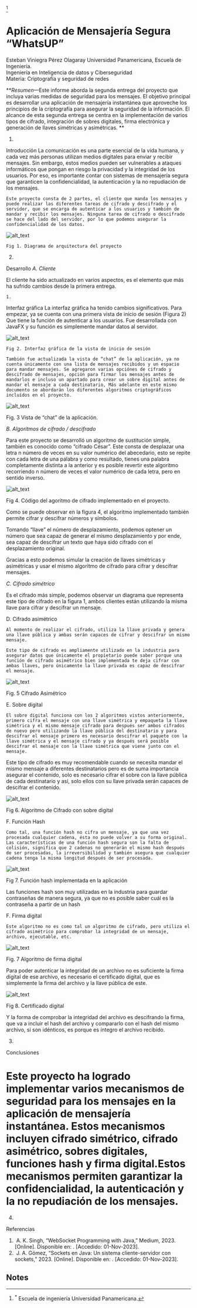 [^1] 


# Aplicación de Mensajería Segura “WhatsUP”

Esteban Viniegra Pérez Olagaray Universidad Panamericana, Escuela de Ingeniería.  \
Ingeniería en Inteligencia de datos y Ciberseguridad \
Materia: Criptografía y seguridad de redes

**_Resumen_—Este informe aborda la segunda entrega del proyecto que incluya varias medidas de seguridad para los mensajes. El objetivo principal es desarrollar una aplicación de mensajería instantánea que aproveche los principios de la criptografía para asegurar la seguridad de la información. El alcance de esta segunda entrega se centra en la implementación de varios tipos de cifrado, integración de sobres digitales, firma electrónica y generación de llaves simétricas y asimétricas.	**



1. 
Introducción
 La comunicación es una parte esencial de la vida humana, y cada vez más personas utilizan medios digitales para enviar y recibir mensajes. Sin embargo, estos medios pueden ser vulnerables a ataques informáticos que pongan en riesgo la privacidad y la integridad de los usuarios. Por eso, es importante contar con sistemas de mensajería segura que garanticen la confidencialidad, la autenticación y la no repudiación de los mensajes.

	Este proyecto consta de 2 partes, el cliente que manda los mensajes y puede realizar las diferentes tareas de cifrado y descifrado y el servidor, que se encarga de autenticar a los usuarios y también de mandar y recibir los mensajes. Ninguna tarea de cifrado o descifrado se hace del lado del servidor, por lo que podemos asegurar la confidencialidad de los datos.






![alt_text](images/image1.png "image_tooltip")



    Fig 1. Diagrama de arquitectura del proyecto



2. 
Desarrollo
_A.		 Cliente_

El cliente ha sido actualizado en varios aspectos, es el elemento que más ha sufrido cambios desde la primera entrega.



    1. 
Interfaz gráfica
La interfaz gráfica ha tenido cambios significativos. Para empezar, ya se cuenta con una primera vista de inicio de sesión (Figura 2) Que tiene la función de autenticar a los usuarios. Fue desarrollada con JavaFX y su función es simplemente mandar datos al servidor.

                



![alt_text](images/image2.png "image_tooltip")



    Fig 2. Interfaz gráfica de la vista de inicio de sesión

	También fue actualizada la vista de “chat” de la aplicación, ya no cuenta únicamente con una lista de mensajes recibidos y un espacio para mandar mensajes. Se agregaron varias opciónes de cifrado y descifrado de mensajes, opción para firmar los mensajes antes de mandarlos e incluso un apartado para crear un sobre digital antes de mandar el mensaje a cada destinatario, Más adelante en este mismo documento se abordarán los diferentes algoritmos criptográficos incluídos en el proyecto.






![alt_text](images/image3.png "image_tooltip")


Fig. 3 Vista de “chat” de la aplicación.

_B.		Algoritmos de cifrado / descifrado_

Para este proyecto se desarrolló un algoritmo de sustitución simple, también es conocido como “cifrado César”. Este consta de desplazar una letra n número de veces en su valor numérico del abecedario, esto se repite con cada letra de una palabra y como resultado, tienes una palabra completamente distinta a la anterior y es posible revertir este algoritmo recorriendo n número de veces el valor numérico de cada letra, pero en sentido inverso.






![alt_text](images/image4.png "image_tooltip")


Fig 4. Código del agoritmo de cifrado implementado en el proyecto.

Como se puede observar en la figura 4, el algoritmo implementado también permite cifrar y descifrar números y símbolos.

Tomando “llave” el número de desplazamiento, podemos optener un número que sea capaz de generar el mismo desplazamiento y por ende, sea capaz de descifrar un texto que haya sido cifrado con el desplazamiento original.

Gracias a esto podemos simular la creación de llaves simétricas y asimétricas y usar el mismo algoritmo de cifrado para cifrar y descifrar mensajes.

_C.		Cifrado simétrico_

Es el cifrado más simple, podemos observar un diagrama que representa este tipo de cifrado en la figura 1, ambos clientes están utilizando la misma llave para cifrar y descifrar un mensaje.

D. Cifrado asimétrico

	Al momento de realizar el cifrado, utiliza la llave privada y genera una llave pública y ambas serán capaces de cifrar y descifrar un mismo mensaje.

	Este tipo de cifrado es ampliamente utilizado en la industria para asegurar datos que únicamente el propietario puede saber porque una función de cifrado asimétrico bien implementada te deja cifrar con ambas llaves, pero únicamente la llave privada es capaz de descifrar el mensaje. 






![alt_text](images/image5.png "image_tooltip")


Fig. 5 Cifrado Asimétrico

E. Sobre digital

	El sobre digital funciona con los 2 algoritmos vistos anteriormente, primero cifra el mensaje con una llave simétrica y empaqueta la llave simétrica y el mismo mensaje cifrado para después ser ambos cifrados de nuevo pero utilizando la llave pública del destinatario y para descifrar el mensaje primero es necesario descifrar el paquete con la llave simétrica y el mensaje cifrado y ya después será posible descifrar el mensaje con la llave simétrica que viene junto con el mensaje. 

Este tipo de cifrado es muy recomendable cuando se necesita mandar el mismo mensaje a diferentes destinatarios pero es de suma importancia asegurar el contenido, solo es necesario cifrar el sobre con la llave pública de cada destinatario y así, solo ellos con su llave privada serán capaces de descifrar el contenido.





![alt_text](images/image6.png "image_tooltip")


Fig 6. Algoritmo de Cifrado con sobre digital

F. Función Hash

	Como tal, una función hash no cifra un mensaje, ya que una vez procesada cualquier cadena, ésta no puede volver a su forma original. Las características de una función hash segura son la falta de colisión, significa que 2 cadenas no generarán el mismo hash después de ser procesadas, la irreversibilidad y también asegura que cualquier cadena tenga la misma longitud después de ser procesada.






![alt_text](images/image7.png "image_tooltip")


Fig 7. Función hash implementada en la aplicación

Las funciones hash son muy utilizadas en la industria para guardar contraseñas de manera segura, ya que no es posible saber cuál es la contraseña a partir de un hash

F. Firma digital

	Este algoritmo no es como tal un algoritmo de cifrado, pero utiliza el cifrado asimétrico para comprobar la integridad de un mensaje, archivo, ejecutable, etc.




![alt_text](images/image8.png "image_tooltip")


Fig. 7 Algoritmo de firma digital

Para poder autenticar la integridad de un archivo no es suficiente la firma digital de ese archivo, es necesario el certificado digital, que es simplemente la firma del archivo y la llave pública de este.






![alt_text](images/image9.png "image_tooltip")


Fig 8. Certificado digital

Y la forma de comprobar la integridad del archivo es descifrando la firma, que va a incluir el hash del archivo y compararlo con el hash del mismo archivo, si son idénticos, es porque es íntegro el archivo recibido.



3. 
Conclusiones

# Este proyecto ha logrado implementar varios mecanismos de seguridad para los mensajes en la aplicación de mensajería instantánea. Estos mecanismos incluyen cifrado simétrico, cifrado asimétrico, sobres digitales, funciones hash y firma digital.Estos mecanismos permiten garantizar la confidencialidad, la autenticación y la no repudiación de los mensajes.



4. 
Referencias


1.  A. K. Singh, “WebSocket Programming with Java,” Medium, 2023. [Online]. Disponible en: . [Accedido: 01-Nov-2023].
2.  J. A. Gómez, “Sockets en Java: Un sistema cliente-servidor con sockets,” 2023. [Online]. Disponible en: . [Accedido: 01-Nov-2023].

<!-- Footnotes themselves at the bottom. -->
## Notes

[^1]:
    <sup>*</sup> Escuela de ingeniería Universidad Panamericana.

